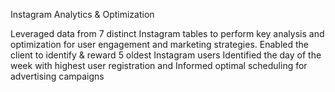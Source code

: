 Instagram Analytics & Optimization

Leveraged data from 7 distinct Instagram tables to perform key analysis and optimization for 
user engagement and marketing strategies.
Enabled the client to identify & reward 5 oldest Instagram users
Identified the day of the week with highest user registration and Informed optimal scheduling 
for advertising campaigns
